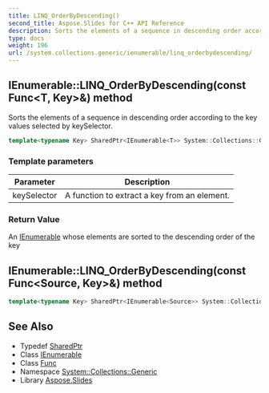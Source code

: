 ```yaml
---
title: LINQ_OrderByDescending()
second_title: Aspose.Slides for C++ API Reference
description: Sorts the elements of a sequence in descending order according to the key values selected by keySelector.
type: docs
weight: 196
url: /system.collections.generic/ienumerable/linq_orderbydescending/
---
```

## IEnumerable::LINQ_OrderByDescending(const Func\<T, Key\>\&) method


Sorts the elements of a sequence in descending order according to the key values selected by keySelector.

```cpp
template<typename Key> SharedPtr<IEnumerable<T>> System::Collections::Generic::IEnumerable<T>::LINQ_OrderByDescending(const Func<T, Key> &keySelector)
```


### Template parameters

| Parameter | Description |
| --- | --- |
| keySelector | A function to extract a key from an element. |

### Return Value

An [IEnumerable](../) whose elements are sorted to the descending order of the key

## IEnumerable::LINQ_OrderByDescending(const Func\<Source, Key\>\&) method




```cpp
template<typename Key> SharedPtr<IEnumerable<Source>> System::Collections::Generic::IEnumerable<T>::LINQ_OrderByDescending(const Func<Source, Key> &keySelector)
```

## See Also

* Typedef [SharedPtr](../../../system/sharedptr/)
* Class [IEnumerable](../)
* Class [Func](../../../system/func/)
* Namespace [System::Collections::Generic](../../)
* Library [Aspose.Slides](../../../)